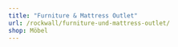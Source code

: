 ```yaml
---
title: "Furniture & Mattress Outlet"
url: /rockwall/furniture-und-mattress-outlet/
shop: Möbel
---
```

